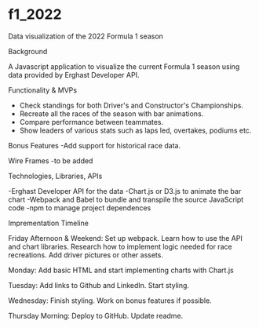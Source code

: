 # f1_2022
Data visualization of the 2022 Formula 1 season

Background

A Javascript application to visualize the current Formula 1 season using data provided by Erghast Developer API.

Functionality & MVPs

- Check standings for both Driver's and Constructor's Championships.
- Recreate all the races of the season with bar animations.
- Compare performance between teammates.
- Show leaders of various stats such as laps led, overtakes, podiums etc.

Bonus Features
-Add support for historical race data.

Wire Frames
-to be added

Technologies, Libraries, APIs

-Erghast Developer API for the data
-Chart.js or D3.js to animate the bar chart
-Webpack and Babel to bundle and transpile the source JavaScript code
-npm to manage project dependences

Imprementation Timeline

Friday Afternoon & Weekend: Set up webpack. Learn how to use the API and chart libraries. 
Research how to implement logic needed for race recreations. Add driver pictures or other assets.

Monday: Add basic HTML and start implementing charts with Chart.js

Tuesday: Add links to Github and LinkedIn. Start styling.

Wednesday: Finish styling. Work on bonus features if possible.

Thursday Morning: Deploy to GitHub. Update readme.

